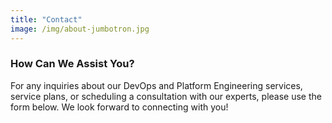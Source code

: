 ```yaml
---
title: "Contact"
image: /img/about-jumbotron.jpg
---
```


<h3 class="f4 b lh-title mb2">How Can We Assist You?</h3>

For any inquiries about our DevOps and Platform Engineering services, service plans, or scheduling a consultation with our experts, please use the form below. We look forward to connecting with you!